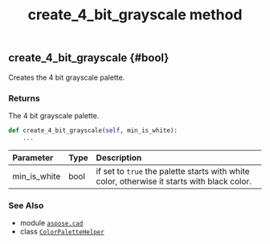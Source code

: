 ﻿---
title: create_4_bit_grayscale method
second_title: Aspose.CAD for Python via .NET API References
description: 
type: docs
weight: 30
url: /python-net/aspose.cad/colorpalettehelper/create_4_bit_grayscale/
is_root: false
---

## create_4_bit_grayscale {#bool}

Creates the 4 bit grayscale palette.


### Returns 


The 4 bit grayscale palette.


```python
def create_4_bit_grayscale(self, min_is_white):
    ...
```


| Parameter | Type | Description |
| :- | :- | :- |
| min_is_white | bool | if set to `true` the palette starts with white color, otherwise it starts with black color. |



### See Also
* module [`aspose.cad`](../../)
* class [`ColorPaletteHelper`](/cad/python-net/aspose.cad/colorpalettehelper)
